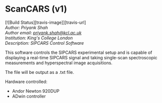 # ScanCARS (v1)
[![Build Status][travis-image]][travis-url] <br />
*Author: Priyank Shah* <br />
*Author email: priyank.shah@kcl.ac.uk* <br />
*Institution: King's College London* <br />
*Description: SIPCARS Control Software*

This software controls the SIPCARS experimental setup and is capable of 
displaying a real-time SIPCARS signal and taking single-scan spectroscopic 
measurements and hyperspectral image acquisitions.

The file will be output as a .txt file.

Hardware controlled:
+ Andor Newton 920DUP
+ ADwin controller
